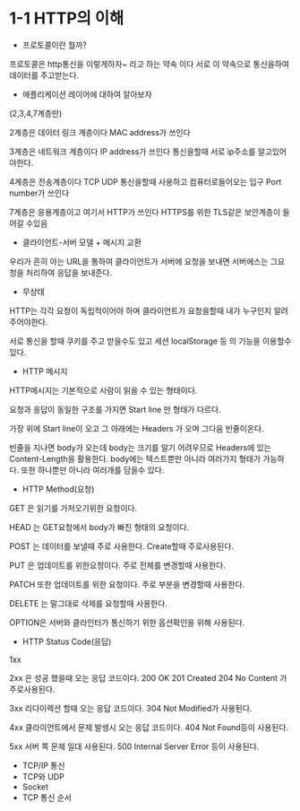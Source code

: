# 1-1 HTTP의 이해

* 프로토콜이란 뭘까?&#x20;

프로토콜은 http통신을 이렇게하자\~ 라고 하는 약속 이다 서로 이 약속으로 통신을하여 데이터를 주고받는다.



* &#x20;애플리케이션 레이어에 대하여 알아보자

(2,3,4,7계층만)

2계층은 데이터 링크 계층이다 MAC address가 쓰인다

3계층은 네트워크 계층이다 IP address가 쓰인다 통신을할때 서로 ip주소를 알고있어야한다.

4계층은 전송계층이다 TCP UDP 통신을할때 사용하고 컴퓨터로들어오는 입구 Port number가 쓰인다

7계층은 응용계층이고 여기서 HTTP가 쓰인다 HTTPS를 위한 TLS같은 보안계층이 들어갈 수있음

&#x20;

* 클라이언트-서버 모델 + 메시지 교환

우리가 흔히 아는 URL을 통하여 클라이언트가 서버에 요청을 보내면 서버에스는 그요청을 처리하여 응답을 보내준다.

* 무상태

HTTP는 각각 요청이 독립적이어야 하며 클라이언트가 요청을할때 내가 누구인지 알려주어야한다.

서로 통신을 할때 쿠키를 주고 받을수도 있고 세션 localStorage 등 의 기능을 이용할수 있다.



* HTTP 메시지

HTTP메시지는 기본적으로 사람이 읽을 수 있는 형태이다.

요청과 응답이 동일한 구조를 가지면 Start line 만 형태가 다르다.

가장 위에 Start line이 오고 그 아래에는 Headers 가 오며 그다음 빈줄이온다.

빈줄을 지나면 body가 오는데 body는 크기를 알기 어려우므로 Headers에 있는 Content-Length을 활용한다. body에는 텍스트뿐만 아니라 여러가지 형태가 가능하다.  또한 하나뿐만 아니라 여러개를 담을수 있다.

&#x20;

* HTTP Method(요청)

GET 은  읽기를 가저오기위한 요청이다.

HEAD 는 GET요청에서 body가 빠진 형태의 요청이다.

POST 는 데이터를 보낼때 주로 사용한다. Create할때 주로사용된다.

PUT 은 업데이트를 위한요청이다. 주로 전체를 변경할때 사용한다.

PATCH 또한 업데이트를 위한 요청이다. 주로 부분을 변경할때 사용한다.

DELETE 는 말그대로 삭제를 요청할때 사용한다.

OPTION은 서버와 클라인터가 통신하기 위한 옵션확인을 위해 사용된다.



* HTTP Status Code(응답)

1xx&#x20;

2xx 은 성공 했을때 오는 응답 코드이다. 200 OK 201 Created 204 No Content 가 주로사용된다.

3xx 리다이렉션 할때 오는 응답 코드이다. 304 Not Modified가 사용된다.

4xx 클라이언트에서 문제 발생시 오는 응답 코드이다. 404 Not Found등이 사용된다.

5xx 서버 쪽 문제 일대 사용된다. 500 Internal Server Error 등이 사용된다.



* TCP/IP 통신
* TCP와 UDP
* Socket
* TCP 통신 순서



